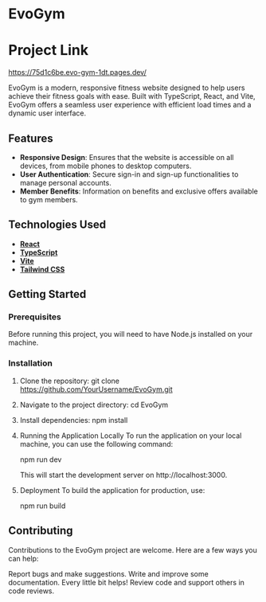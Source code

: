 # EvoGym

# Project Link

https://75d1c6be.evo-gym-1dt.pages.dev/

EvoGym is a modern, responsive fitness website designed to help users achieve their fitness goals with ease. Built with TypeScript, React, and Vite, EvoGym offers a seamless user experience with efficient load times and a dynamic user interface.

## Features

- **Responsive Design**: Ensures that the website is accessible on all devices, from mobile phones to desktop computers.
- **User Authentication**: Secure sign-in and sign-up functionalities to manage personal accounts.
- **Member Benefits**: Information on benefits and exclusive offers available to gym members.

## Technologies Used

- **[React](https://reactjs.org/)**
- **[TypeScript](https://www.typescriptlang.org/)**
- **[Vite](https://vitejs.dev/)**
- **[Tailwind CSS](https://tailwindcss.com/)**

## Getting Started

### Prerequisites

Before running this project, you will need to have Node.js installed on your machine.

### Installation

1. Clone the repository:
   git clone https://github.com/YourUsername/EvoGym.git
   
2. Navigate to the project directory:
   cd EvoGym

3. Install dependencies:
   npm install

4. Running the Application Locally
   To run the application on your local machine, you can use the following command:

   npm run dev

   This will start the development server on http://localhost:3000.

5. Deployment
   To build the application for production, use:

   npm run build

 ## Contributing
  Contributions to the EvoGym project are welcome. Here are a few ways you can help:

  Report bugs and make suggestions.
  Write and improve some documentation. Every little bit helps!
  Review code and support others in code reviews.
